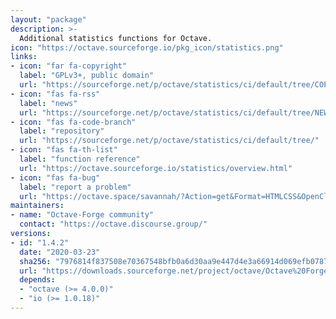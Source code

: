 ```yaml
---
layout: "package"
description: >-
  Additional statistics functions for Octave.
icon: "https://octave.sourceforge.io/pkg_icon/statistics.png"
links:
- icon: "far fa-copyright"
  label: "GPLv3+, public domain"
  url: "https://sourceforge.net/p/octave/statistics/ci/default/tree/COPYING"
- icon: "fas fa-rss"
  label: "news"
  url: "https://sourceforge.net/p/octave/statistics/ci/default/tree/NEWS"
- icon: "fas fa-code-branch"
  label: "repository"
  url: "https://sourceforge.net/p/octave/statistics/ci/default/tree/"
- icon: "fas fa-th-list"
  label: "function reference"
  url: "https://octave.sourceforge.io/statistics/overview.html"
- icon: "fas fa-bug"
  label: "report a problem"
  url: "https://octave.space/savannah/?Action=get&Format=HTMLCSS&OpenClosed=open&Title=[octave%20forge]%20(statistics)"
maintainers:
- name: "Octave-Forge community"
  contact: "https://octave.discourse.group/"
versions:
- id: "1.4.2"
  date: "2020-03-23"
  sha256: "7976814f837508e70367548bfb0a6d30aa9e447d4e3a66914d069efb07876247"
  url: "https://downloads.sourceforge.net/project/octave/Octave%20Forge%20Packages/Individual%20Package%20Releases/statistics-1.4.2.tar.gz"
  depends:
  - "octave (>= 4.0.0)"
  - "io (>= 1.0.18)"
---
```


